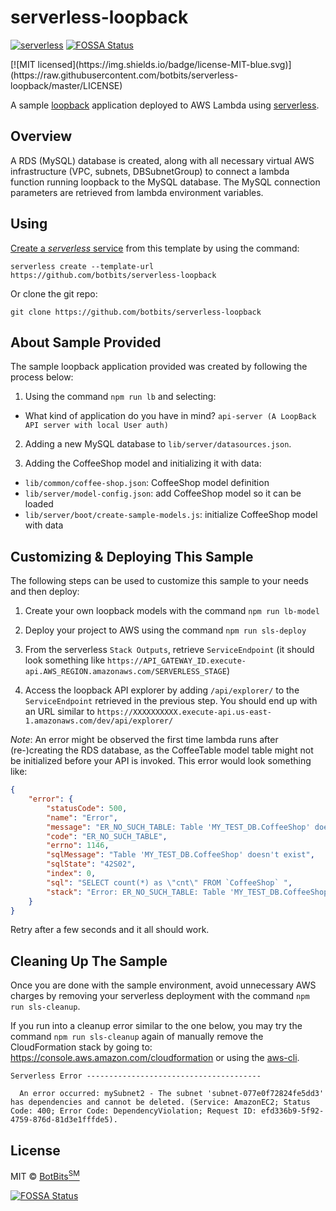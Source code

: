 # serverless-loopback
[![serverless](http://public.serverless.com/badges/v3.svg)](http://www.serverless.com) [![FOSSA Status](https://app.fossa.io/api/projects/git%2Bgithub.com%2Fmarcelobern%2Fserverless-loopback.svg?type=shield)](https://app.fossa.io/projects/git%2Bgithub.com%2Fmarcelobern%2Fserverless-loopback?ref=badge_shield)
<!-- Skipping tests for now [![Build Status](https://travis-ci.org/botbits/serverless-loopback.svg?branch=master)](https://travis-ci.org/botbits/serverless-loopback) --> [![MIT licensed](https://img.shields.io/badge/license-MIT-blue.svg)](https://raw.githubusercontent.com/botbits/serverless-loopback/master/LICENSE) <!-- Codacy does not support any language in this project. [![Codacy Badge](https://api.codacy.com/project/badge/Grade/3988cecd1c154bb99c310fb77bbc1ae9)](https://www.codacy.com/app/marcelobern/serverless-loopback?utm_source=github.com&amp;utm_medium=referral&amp;utm_content=botbits/serverless-loopback&amp;utm_campaign=Badge_Grade) -->

A sample [loopback](https://loopback.io/) application deployed to AWS Lambda using [serverless](https://serverless.com/).


## Overview

A RDS (MySQL) database is created, along with all necessary virtual AWS infrastructure (VPC, subnets, DBSubnetGroup) to connect a lambda function running loopback to the MySQL database. The MySQL connection parameters are retrieved from lambda environment variables.
<!--
For ease of management RDS (MySQL) username/password can be retrieved from [AWS SSM Parameter Store](https://docs.aws.amazon.com/systems-manager/latest/userguide/systems-manager-paramstore.html) and used in `serverless.yml` [see section *Handling Secrets for Small Teams & Projects*]](https://serverless.com/blog/serverless-secrets-api-keys/). -->


## Using

[Create a *serverless* service](https://serverless.com/framework/docs/providers/aws/cli-reference/create) from this template by using the command:

`serverless create --template-url https://github.com/botbits/serverless-loopback`

Or clone the git repo:

`git clone https://github.com/botbits/serverless-loopback`


## About Sample Provided

The sample loopback application provided was created by following the process below:

1. Using the command `npm run lb` and selecting:

- What kind of application do you have in mind? `api-server (A LoopBack API server with local User auth)`

2. Adding a new MySQL database to `lib/server/datasources.json`.

3. Adding the CoffeeShop model and initializing it with data:

- `lib/common/coffee-shop.json`: CoffeeShop model definition
- `lib/server/model-config.json`: add CoffeeShop model so it can be loaded
- `lib/server/boot/create-sample-models.js`: initialize CoffeeShop model with data


## Customizing & Deploying This Sample

The following steps can be used to customize this sample to your needs and then deploy:

<!-- 0. (*optional*) For ease of management add MySQL username/password to the AWS SSM Parameter Store (using [AWS Console(https://docs.aws.amazon.com/systems-manager/latest/userguide/param-create-console.html)] or [AWS CLI(https://docs.aws.amazon.com/systems-manager/latest/userguide/param-create-cli.html)]).
-->
1. Create your own loopback models with the command `npm run lb-model`

2. Deploy your project to AWS using the command `npm run sls-deploy`

3. From the serverless `Stack Outputs`, retrieve `ServiceEndpoint` (it should look something like `https://API_GATEWAY_ID.execute-api.AWS_REGION.amazonaws.com/SERVERLESS_STAGE`)

4. Access the loopback API explorer by adding `/api/explorer/` to the `ServiceEndpoint` retrieved in the previous step. You should end up with an URL similar to `https://XXXXXXXXXX.execute-api.us-east-1.amazonaws.com/dev/api/explorer/`

*Note*: An error might be observed the first time lambda runs after (re-)creating the RDS database, as the CoffeeTable model table might not be initialized before your API is invoked. This error would look something like:

```json
{
    "error": {
        "statusCode": 500,
        "name": "Error",
        "message": "ER_NO_SUCH_TABLE: Table 'MY_TEST_DB.CoffeeShop' doesn't exist",
        "code": "ER_NO_SUCH_TABLE",
        "errno": 1146,
        "sqlMessage": "Table 'MY_TEST_DB.CoffeeShop' doesn't exist",
        "sqlState": "42S02",
        "index": 0,
        "sql": "SELECT count(*) as \"cnt\" FROM `CoffeeShop` ",
        "stack": "Error: ER_NO_SUCH_TABLE: Table 'MY_TEST_DB.CoffeeShop' doesn't exist\n    at Query.Sequence._packetToError (/var/task/node_modules/mysql/lib/protocol/sequences/Sequence.js:47:14)\n    at Query.ErrorPacket (/var/task/node_modules/mysql/lib/protocol/sequences/Query.js:77:18)\n    at Protocol._parsePacket (/var/task/node_modules/mysql/lib/protocol/Protocol.js:278:23)\n    at Parser.write (/var/task/node_modules/mysql/lib/protocol/Parser.js:76:12)\n    at Protocol.write (/var/task/node_modules/mysql/lib/protocol/Protocol.js:38:16)\n    at Socket.<anonymous> (/var/task/node_modules/mysql/lib/Connection.js:91:28)\n    at Socket.<anonymous> (/var/task/node_modules/mysql/lib/Connection.js:502:10)\n    at emitOne (events.js:116:13)\n    at Socket.emit (events.js:211:7)\n    at addChunk (_stream_readable.js:263:12)\n    at readableAddChunk (_stream_readable.js:250:11)\n    at Socket.Readable.push (_stream_readable.js:208:10)\n    at TCP.onread (net.js:607:20)\n    --------------------\n    at Protocol._enqueue (/var/task/node_modules/mysql/lib/protocol/Protocol.js:144:48)\n    at PoolConnection.query (/var/task/node_modules/mysql/lib/Connection.js:200:25)\n    at runQuery (/var/task/node_modules/loopback-connector-mysql/lib/mysql.js:197:16)\n    at executeWithConnection (/var/task/node_modules/loopback-connector-mysql/lib/mysql.js:239:7)\n    at Handshake.onConnect (/var/task/node_modules/mysql/lib/Pool.js:64:7)\n    at Handshake.<anonymous> (/var/task/node_modules/mysql/lib/Connection.js:502:10)\n    at Handshake._callback (/var/task/node_modules/mysql/lib/Connection.js:468:16)\n    at Handshake.Sequence.end (/var/task/node_modules/mysql/lib/protocol/sequences/Sequence.js:83:24)\n    at Handshake.Sequence.OkPacket (/var/task/node_modules/mysql/lib/protocol/sequences/Sequence.js:92:8)\n    at Protocol._parsePacket (/var/task/node_modules/mysql/lib/protocol/Protocol.js:278:23)\n    at Parser.write (/var/task/node_modules/mysql/lib/protocol/Parser.js:76:12)\n    at Protocol.write (/var/task/node_modules/mysql/lib/protocol/Protocol.js:38:16)\n    at Socket.<anonymous> (/var/task/node_modules/mysql/lib/Connection.js:91:28)\n    at Socket.<anonymous> (/var/task/node_modules/mysql/lib/Connection.js:502:10)\n    at emitOne (events.js:116:13)\n    at Socket.emit (events.js:211:7)"
    }
}
```

Retry after a few seconds and it all should work.


## Cleaning Up The Sample

Once you are done with the sample environment, avoid unnecessary AWS charges by removing your serverless deployment with the command `npm run sls-cleanup`.

If you run into a cleanup error similar to the one below, you may try the command `npm run sls-cleanup` again of manually remove the CloudFormation stack by going to: https://console.aws.amazon.com/cloudformation or using the [aws-cli](https://aws.amazon.com/cli/).

```
Serverless Error ---------------------------------------

  An error occurred: mySubnet2 - The subnet 'subnet-077e0f72824fe5dd3' has dependencies and cannot be deleted. (Service: AmazonEC2; Status Code: 400; Error Code: DependencyViolation; Request ID: efd336b9-5f92-4759-876d-81d3e1fffde5).
```


## License

MIT © [BotBits<sup>SM</sup>](https://github.com/botbits)


[![FOSSA Status](https://app.fossa.io/api/projects/git%2Bgithub.com%2Fmarcelobern%2Fserverless-loopback.svg?type=large)](https://app.fossa.io/projects/git%2Bgithub.com%2Fmarcelobern%2Fserverless-loopback?ref=badge_large)